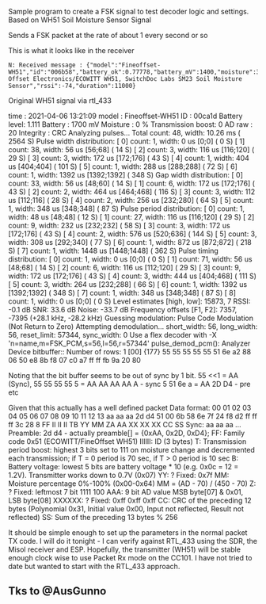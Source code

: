 Sample program to create a FSK signal to test decoder logic and settings.  Based on WH51 Soil Moisture Sensor Signal

Sends a FSK packet at the rate of about 1 every second or so

This is what it looks like in the receiver

```
N: Received message : {"model":"Fineoffset-WH51","id":"006b58","battery_ok":0.77778,"battery_mV":1400,"moisture":36,"boost":3,"ad_raw":210,"mic":"CRC","protocol":"Fine Offset Electronics/ECOWITT WH51, SwitchDoc Labs SM23 Soil Moisture Sensor","rssi":-74,"duration":11000}
```

Original WH51 signal via rtl_433

time : 2021-04-06 13:21:09
model : Fineoffset-WH51 ID : 00ca1d
Battery level: 1.111 Battery : 1700 mV Moisture : 0 % Transmission boost: 0 AD raw : 20 Integrity : CRC
Analyzing pulses...
Total count: 48, width: 10.26 ms ( 2564 S)
Pulse width distribution:
[ 0] count: 1, width: 0 us [0;0] ( 0 S)
[ 1] count: 38, width: 56 us [56;68] ( 14 S)
[ 2] count: 3, width: 116 us [116;120] ( 29 S)
[ 3] count: 3, width: 172 us [172;176] ( 43 S)
[ 4] count: 1, width: 404 us [404;404] ( 101 S)
[ 5] count: 1, width: 288 us [288;288] ( 72 S)
[ 6] count: 1, width: 1392 us [1392;1392] ( 348 S)
Gap width distribution:
[ 0] count: 33, width: 56 us [48;60] ( 14 S)
[ 1] count: 6, width: 172 us [172;176] ( 43 S)
[ 2] count: 2, width: 464 us [464;468] ( 116 S)
[ 3] count: 3, width: 112 us [112;116] ( 28 S)
[ 4] count: 2, width: 256 us [232;280] ( 64 S)
[ 5] count: 1, width: 348 us [348;348] ( 87 S)
Pulse period distribution:
[ 0] count: 1, width: 48 us [48;48] ( 12 S)
[ 1] count: 27, width: 116 us [116;120] ( 29 S)
[ 2] count: 9, width: 232 us [232;232] ( 58 S)
[ 3] count: 3, width: 172 us [172;176] ( 43 S)
[ 4] count: 2, width: 576 us [520;636] ( 144 S)
[ 5] count: 3, width: 308 us [292;340] ( 77 S)
[ 6] count: 1, width: 872 us [872;872] ( 218 S)
[ 7] count: 1, width: 1448 us [1448;1448] ( 362 S)
Pulse timing distribution:
[ 0] count: 1, width: 0 us [0;0] ( 0 S)
[ 1] count: 71, width: 56 us [48;68] ( 14 S)
[ 2] count: 6, width: 116 us [112;120] ( 29 S)
[ 3] count: 9, width: 172 us [172;176] ( 43 S)
[ 4] count: 3, width: 444 us [404;468] ( 111 S)
[ 5] count: 3, width: 264 us [232;288] ( 66 S)
[ 6] count: 1, width: 1392 us [1392;1392] ( 348 S)
[ 7] count: 1, width: 348 us [348;348] ( 87 S)
[ 8] count: 1, width: 0 us [0;0] ( 0 S)
Level estimates [high, low]: 15873, 7
RSSI: -0.1 dB SNR: 33.6 dB Noise: -33.7 dB
Frequency offsets [F1, F2]: 7357, -7395 (+28.1 kHz, -28.2 kHz)
Guessing modulation: Pulse Code Modulation (Not Return to Zero)
Attempting demodulation... short_width: 56, long_width: 56, reset_limit: 57344, sync_width: 0
Use a flex decoder with -X 'n=name,m=FSK_PCM,s=56,l=56,r=57344'
pulse_demod_pcm(): Analyzer Device
bitbuffer:: Number of rows: 1
[00] {177} 55 55 55 55 55 51 6e a2 88 06 50 e8 8b f8 07 c0 a7 ff ff fb 9a 20 80

Noting that the bit buffer seems to be out of sync by 1 bit. 55 <<1 = AA (Sync),
55 55 55 55 5 = AA AA AA AA A - sync
5 51 6e a = AA 2D D4 - pre
etc

Given that this actually has a well defined packet
Data format:
00 01 02 03 04 05 06 07 08 09 10 11 12 13
aa aa aa 2d d4 51 00 6b 58 6e 7f 24 f8 d2 ff ff ff 3c 28 8
FF II II II TB YY MM ZA AA XX XX XX CC SS
Sync: aa aa aa ...
Preamble: 2d d4 - actually preamble[] = {0xAA, 0x2D, 0xD4};
FF: Family code 0x51 (ECOWITT/FineOffset WH51)
IIIIII: ID (3 bytes)
T: Transmission period boost: highest 3 bits set to 111 on moisture change and decremented each transmission;
if T = 0 period is 70 sec, if T > 0 period is 10 sec
B: Battery voltage: lowest 5 bits are battery voltage * 10 (e.g. 0x0c = 12 = 1.2V). Transmitter works down to 0.7V (0x07)
YY: ? Fixed: 0x7f
MM: Moisture percentage 0%-100% (0x00-0x64) MM = (AD - 70) / (450 - 70)
Z: ? Fixed: leftmost 7 bit 1111 100
AAA: 9 bit AD value MSB byte[07] & 0x01, LSB byte[08]
XXXXXX: ? Fixed: 0xff 0xff 0xff
CC: CRC of the preceding 12 bytes (Polynomial 0x31, Initial value 0x00, Input not reflected, Result not reflected)
SS: Sum of the preceding 13 bytes % 256

It should be simple enough to set up the parameters in the normal packet TX code. I will do it tonight - I can verify against RTL_433 using the SDR, the Misol receiver and ESP.
Hopefully, the transmitter (WH51) will be stable enough clock wise to use Packet Rx mode on the CC101. I have not tried to date but wanted to start with the RTL_433 approach.


## Tks to @AusGunno
